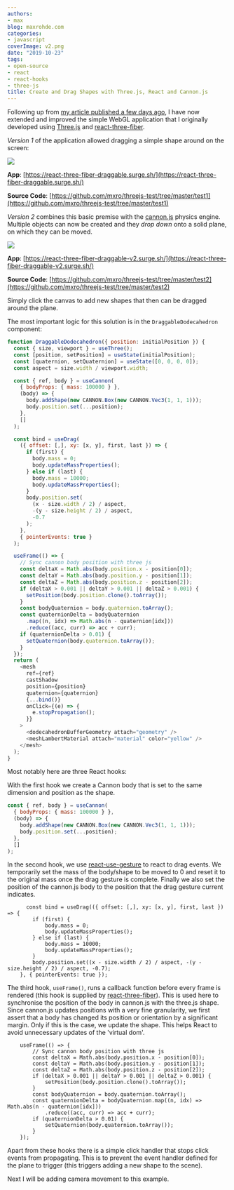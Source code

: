 ```yaml
---
authors:
- max
blog: maxrohde.com
categories:
- javascript
coverImage: v2.png
date: "2019-10-23"
tags:
- open-source
- react
- react-hooks
- three-js
title: Create and Drag Shapes with Three.js, React and Cannon.js
---
```


Following up from [my article published a few days ago](https://maxrohde.com/2019/10/19/creating-a-draggable-shape-with-react-three-fiber/), I have now extended and improved the simple WebGL application that I originally developed using [Three.js](https://threejs.org/) and [react-three-fiber](https://github.com/react-spring/react-three-fiber).

_Version 1_ of the application allowed dragging a simple shape around on the screen:

![](https://nexnet.files.wordpress.com/2019/10/v1.png?w=909)

**App**: [https://react-three-fiber-draggable.surge.sh/](https://react-three-fiber-draggable.surge.sh/)

**Source Code**: [https://github.com/mxro/threejs-test/tree/master/test1](https://github.com/mxro/threejs-test/tree/master/test1)

_Version 2_ combines this basic premise with the [cannon.js](https://schteppe.github.io/cannon.js/) physics engine. Multiple objects can now be created and they _drop down_ onto a solid plane, on which they can be moved.

![](https://nexnet.files.wordpress.com/2019/10/v2.png?w=1024)

**App**: [https://react-three-fiber-draggable-v2.surge.sh/](https://react-three-fiber-draggable-v2.surge.sh/)

**Source Code**: [https://github.com/mxro/threejs-test/tree/master/test2](https://github.com/mxro/threejs-test/tree/master/test2)

Simply click the canvas to add new shapes that then can be dragged around the plane.

The most important logic for this solution is in the `DraggableDodecahedron` component:

```javascript
function DraggableDodecahedron({ position: initialPosition }) {
  const { size, viewport } = useThree();
  const [position, setPosition] = useState(initialPosition);
  const [quaternion, setQuaternion] = useState([0, 0, 0, 0]);
  const aspect = size.width / viewport.width;

  const { ref, body } = useCannon(
    { bodyProps: { mass: 100000 } },
    (body) => {
      body.addShape(new CANNON.Box(new CANNON.Vec3(1, 1, 1)));
      body.position.set(...position);
    },
    []
  );

  const bind = useDrag(
    ({ offset: [,], xy: [x, y], first, last }) => {
      if (first) {
        body.mass = 0;
        body.updateMassProperties();
      } else if (last) {
        body.mass = 10000;
        body.updateMassProperties();
      }
      body.position.set(
        (x - size.width / 2) / aspect,
        -(y - size.height / 2) / aspect,
        -0.7
      );
    },
    { pointerEvents: true }
  );

  useFrame(() => {
    // Sync cannon body position with three js
    const deltaX = Math.abs(body.position.x - position[0]);
    const deltaY = Math.abs(body.position.y - position[1]);
    const deltaZ = Math.abs(body.position.z - position[2]);
    if (deltaX > 0.001 || deltaY > 0.001 || deltaZ > 0.001) {
      setPosition(body.position.clone().toArray());
    }
    const bodyQuaternion = body.quaternion.toArray();
    const quaternionDelta = bodyQuaternion
      .map((n, idx) => Math.abs(n - quaternion[idx]))
      .reduce((acc, curr) => acc + curr);
    if (quaternionDelta > 0.01) {
      setQuaternion(body.quaternion.toArray());
    }
  });
  return (
    <mesh
      ref={ref}
      castShadow
      position={position}
      quaternion={quaternion}
      {...bind()}
      onClick={(e) => {
        e.stopPropagation();
      }}
    >
      <dodecahedronBufferGeometry attach="geometry" />
      <meshLambertMaterial attach="material" color="yellow" />
    </mesh>
  );
}
```

Most notably here are three React hooks:

With the first hook we create a Cannon body that is set to the same dimension and position as the shape.

```javascript
const { ref, body } = useCannon(
  { bodyProps: { mass: 100000 } },
  (body) => {
    body.addShape(new CANNON.Box(new CANNON.Vec3(1, 1, 1)));
    body.position.set(...position);
  },
  []
);
```

In the second hook, we use [react-use-gesture](https://github.com/react-spring/react-use-gesture) to react to drag events. We temporarily set the mass of the body/shape to be moved to 0 and reset it to the original mass once the drag gesture is complete. Finally we also set the position of the cannon.js body to the position that the drag gesture current indicates.

```
      const bind = useDrag(({ offset: [,], xy: [x, y], first, last }) => {
        if (first) {
            body.mass = 0;
            body.updateMassProperties();
        } else if (last) {
            body.mass = 10000;
            body.updateMassProperties();
        }
        body.position.set((x - size.width / 2) / aspect, -(y - size.height / 2) / aspect, -0.7);
    }, { pointerEvents: true });
```

The third hook, `useFrame()`, runs a callback function before every frame is rendered (this hook is supplied by [react-three-fiber](https://github.com/react-spring/react-three-fiber)). This is used here to synchronise the position of the body in cannon.js with the three.js shape. Since cannon.js updates positions with a very fine granularity, we first assert that a body has changed its position or orientation by a significant margin. Only if this is the case, we update the shape. This helps React to avoid unnecessary updates of the 'virtual dom'.

```
    useFrame(() => {
        // Sync cannon body position with three js
        const deltaX = Math.abs(body.position.x - position[0]);
        const deltaY = Math.abs(body.position.y - position[1]);
        const deltaZ = Math.abs(body.position.z - position[2]);
        if (deltaX > 0.001 || deltaY > 0.001 || deltaZ > 0.001) {
            setPosition(body.position.clone().toArray());
        }
        const bodyQuaternion = body.quaternion.toArray();
        const quaternionDelta = bodyQuaternion.map((n, idx) => Math.abs(n - quaternion[idx]))
            .reduce((acc, curr) => acc + curr);
        if (quaternionDelta > 0.01) {
            setQuaternion(body.quaternion.toArray());
        }
    });
```

Apart from these hooks there is a simple click handler that stops click events from propagating. This is to prevent the event handler defined for the plane to trigger (this triggers adding a new shape to the scene).

Next I will be adding camera movement to this example.